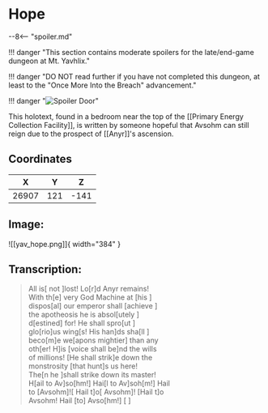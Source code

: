 # Hope

--8<-- "spoiler.md"

!!! danger "This section contains moderate spoilers for the late/end-game dungeon at Mt. Yavhlix."

!!! danger "DO NOT read further if you have not completed this dungeon, at least to the "Once More Into the Breach" advancement."

!!! danger "![Spoiler Door](/assets/img/spoiler_door.png)"

This holotext, found in a bedroom near the top of the [[Primary Energy Collection Facility]], is written by someone hopeful that Avsohm can still reign due to the prospect of [[Anyr]]'s ascension.

## Coordinates
| **X** | **Y** | **Z** |
| :---: | :---: | :---: |
| 26907 |  121  | -141 |

## Image:

![[yav_hope.png]]{ width="384" }

## Transcription:
> All is[ not ]lost! Lo[r]d Anyr remains! <br>
With th[e] very God Machine at [his  ] <br>
dispos[al] our emperor shall [achieve     ] <br>
the apotheosis he is absol[utely                ] <br>
d[estined] for! He shall spro[ut                ] <br>
glo[rio]us wing[s! His han]ds sha[ll      ] <br>
beco[m]e we[apons mightier] than any <br>
oth[er! H]is [voice shall be]nd the wills <br>
of millions! [He shall strik]e down the <br>
monstrosity [that hunt]s us here! <br>
The[n he ]shall strike down its master! <br>
H[ail to Av]so[hm!] Hai[l to Av]soh[m!] Hail <br>
to [Avsohm]![ Hail t]o[ Avsohm]! [Hail t]o <br>
Avsohm! Hail [to] Avso[hm!]           [   ]

